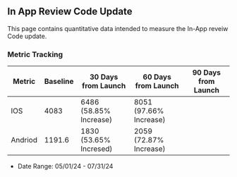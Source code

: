 
## In App Review Code Update 
This page contains quantitative data intended to measure the In-App reveiw Code update. 

### Metric Tracking

| Metric | Baseline | 30 Days from Launch | 60 Days from Launch | 90 Days from Launch |
| -------- | -------- | ---------- | -----------------| -----------------| 
|IOS|4083|6486 (58.85% Increase)|8051 (97.66% Increase)||
|Andriod|1191.6|1830 (53.65% Incresed)|2059 (72.87% Increase)||



* Date Range: 05/01/24 - 07/31/24

